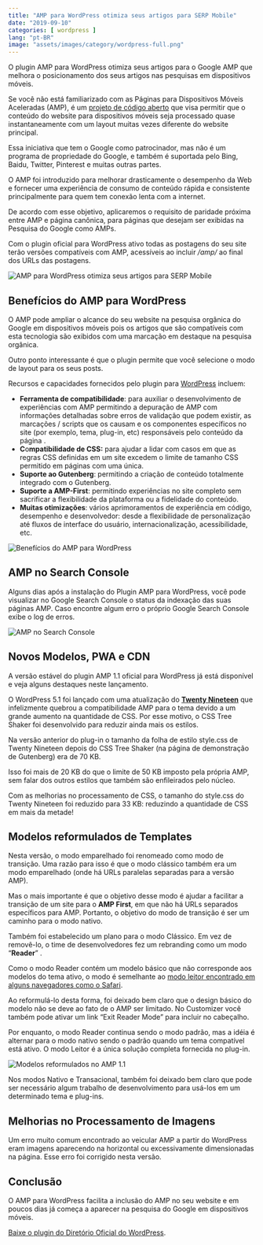 ```yaml
---
title: "AMP para WordPress otimiza seus artigos para SERP Mobile"
date: "2019-09-10"
categories: [ wordpress ]
lang: "pt-BR"
image: "assets/images/category/wordpress-full.png"
---
```


O plugin AMP para WordPress otimiza seus artigos para o Google AMP que melhora o posicionamento dos seus artigos nas pesquisas em dispositivos móveis.

Se você não está familiarizado com as Páginas para Dispositivos Móveis Aceleradas (AMP), é um [projeto de código aberto](https://amp.dev/) que visa permitir que o conteúdo do website para dispositivos móveis seja processado quase instantaneamente com um layout muitas vezes diferente do website principal.

Essa iniciativa que tem o Google como patrocinador, mas não é um programa de propriedade do Google, e também é suportada pelo Bing, Baidu, Twitter, Pinterest e muitas outras partes.

O AMP foi introduzido para melhorar drasticamente o desempenho da Web e fornecer uma experiência de consumo de conteúdo rápida e consistente principalmente para quem tem conexão lenta com a internet.

De acordo com esse objetivo, aplicaremos o requisito de paridade próxima entre AMP e página canônica, para páginas que desejam ser exibidas na Pesquisa do Google como AMPs.

Com o plugin oficial para WordPress ativo todas as postagens do seu site terão versões compatíveis com AMP, acessíveis ao incluir _/amp/_ ao final dos URLs das postagens.

![AMP para WordPress otimiza seus artigos para SERP Mobile](/assets/images/0_LP6-Zri3Lygyg1vK.png)

## Benefícios do AMP para WordPress

O AMP pode ampliar o alcance do seu website na pesquisa orgânica do Google em dispositivos móveis pois os artigos que são compatíveis com esta tecnologia são exibidos com uma marcação em destaque na pesquisa orgânica.

Outro ponto interessante é que o plugin  permite que você selecione o modo de layout para os seus posts.

Recursos e capacidades fornecidos pelo plugin para [WordPress](https://www.luizeof.com.br/) incluem:

- **Ferramenta de compatibilidade**: para auxiliar o desenvolvimento de experiências com AMP permitindo a depuração de AMP com informações detalhadas sobre erros de validação que podem existir, as marcações / scripts que os causam e os componentes específicos no site (por exemplo, tema, plug-in, etc) responsáveis ​​pelo conteúdo da página .
- **C**o**mpatibilidade de CSS:** para ajudar a lidar com casos em que as regras CSS definidas em um site excedem o limite de tamanho CSS permitido em páginas com uma única.
- **Suporte ao Gutenberg**: permitindo a criação de conteúdo totalmente integrado com o Gutenberg.
- **Suporte a AMP-First**: permitindo experiências no site completo sem sacrificar a flexibilidade da plataforma ou a fidelidade do conteúdo.
- **Muitas otimizações**: vários aprimoramentos de experiência em código, desempenho e desenvolvedor: desde a flexibilidade de personalização até fluxos de interface do usuário, internacionalização, acessibilidade, etc.

![Benefícios do AMP para WordPress](/assets/images/0_gwNzJZuJuU54ye41.png)

## AMP no Search Console

Alguns dias após a instalação do Plugin AMP para WordPress, você pode visualizar no Google Search Console o status da indexação das suas páginas AMP. Caso encontre algum erro o próprio Google Search Console exibe o log de erros.

![AMP no Search Console](/assets/images/0_KfnLO8Jp40zip9ba.png)

## Novos Modelos, PWA e CDN

A versão estável do plugin AMP 1.1 oficial para WordPress já está disponível e veja alguns destaques neste lançamento.

O WordPress 5.1 foi lançado com uma atualização do [**Twenty Nineteen**](https://wordpress.org/themes/twentynineteen/) que infelizmente quebrou a compatibilidade AMP para o tema devido a um grande aumento na quantidade de CSS. Por esse motivo, o CSS Tree Shaker foi desenvolvido para reduzir ainda mais os estilos.

Na versão anterior do plug-in o tamanho da folha de estilo style.css de Twenty Nineteen depois do CSS Tree Shaker (na página de demonstração de Gutenberg) era de 70 KB.

Isso foi mais de 20 KB do que o limite de 50 KB imposto pela própria AMP, sem falar dos outros estilos que também são enfileirados pelo núcleo.

Com as melhorias no processamento de CSS, o tamanho do style.css do Twenty Nineteen foi reduzido para 33 KB: reduzindo a quantidade de CSS em mais da metade!

## Modelos reformulados de Templates

Nesta versão, o modo emparelhado foi renomeado como modo de transição. Uma razão para isso é que o modo clássico também era um modo emparelhado (onde há URLs paralelas separadas para a versão AMP).

Mas o mais importante é que o objetivo desse modo é ajudar a facilitar a transição de um site para o **AMP First**, em que não há URLs separados específicos para AMP. Portanto, o objetivo do modo de transição é ser um caminho para o modo nativo.

Também foi estabelecido um plano para o modo Clássico. Em vez de removê-lo, o time de desenvolvedores fez um rebranding como um modo “**Reader**” .

Como o modo Reader contém um modelo básico que não corresponde aos modelos do tema ativo, o modo é semelhante ao [modo leitor encontrado em alguns navegadores como o Safari](https://www.apple.com/br/safari/).

Ao reformulá-lo desta forma, foi deixado bem claro que o design básico do modelo não se deve ao fato de o AMP ser limitado. No Customizer você também pode ativar um link “Exit Reader Mode” para incluir no cabeçalho.

Por enquanto, o modo Reader continua sendo o modo padrão, mas a idéia é alternar para o modo nativo sendo o padrão quando um tema compatível está ativo. O modo Leitor é a única solução completa fornecida no plug-in.

![Modelos reformulados no AMP 1.1](/assets/images/0_oVA5jdZrH2OIsfI_.png)

Nos modos Nativo e Transacional, também foi deixado bem claro que pode ser necessário algum trabalho de desenvolvimento para usá-los em um determinado tema e plug-ins.

## Melhorias no Processamento de Imagens

Um erro muito comum encontrado ao veicular AMP a partir do WordPress eram imagens aparecendo na horizontal ou excessivamente dimensionadas na página. Esse erro foi corrigido nesta versão.

## Conclusão

O AMP para WordPress facilita a inclusão do AMP no seu website e em poucos dias já começa a aparecer na pesquisa do Google em dispositivos móveis.

[Baixe o plugin do Diretório Oficial do WordPress](https://br.wordpress.org/plugins/amp/).
